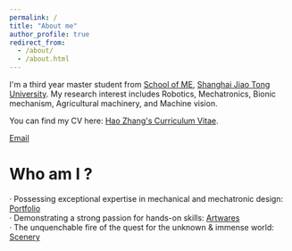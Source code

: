 ```yaml
---
permalink: /
title: "About me"
author_profile: true
redirect_from: 
  - /about/
  - /about.html
---
```


I'm a third year master student from [School of ME](https://me.sjtu.edu.cn/en/), [Shanghai Jiao Tong University](https://en.sjtu.edu.cn/news). My research interest includes Robotics, Mechatronics, Bionic mechanism, Agricultural machinery, and Machine vision.

You can find my CV here: [Hao Zhang's Curriculum Vitae](..assets/HaoZhang_Resume.pdf).

[Email](mailto:2545080736@sjtu.edu.cn)

Who am I ?
======
· Possessing exceptional expertise in mechanical and mechatronic design: [Portfolio](https://academicpages.github.io/projects/)  
· Demonstrating a strong passion for hands-on skills: [Artwares](https://academicpages.github.io/artwares/)  
· The unquenchable fire of the quest for the unknown & immense world: [Scenery](https://academicpages.github.io/scenery/)
